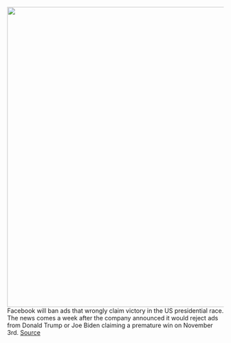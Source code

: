 <img src='https://cdn.vox-cdn.com/thumbor/6btNIUyvZ0XmnGkboj2KMfRf0wM=/0x0:2040x1360/1200x800/filters:focal(857x517:1183x843)/cdn.vox-cdn.com/uploads/chorus_image/image/67561920/acastro_180720_1777_facebook_0001.0.jpg' width='700px' /><br/>
Facebook will ban ads that wrongly claim victory in the US presidential race.  The news comes a week after the company announced it would reject ads from Donald Trump or Joe Biden claiming a premature win on November 3rd.
<a href='https://www.theverge.com/2020/9/30/21496255/facebook-ban-ads-delegitimize-2020-election'> Source <a/>